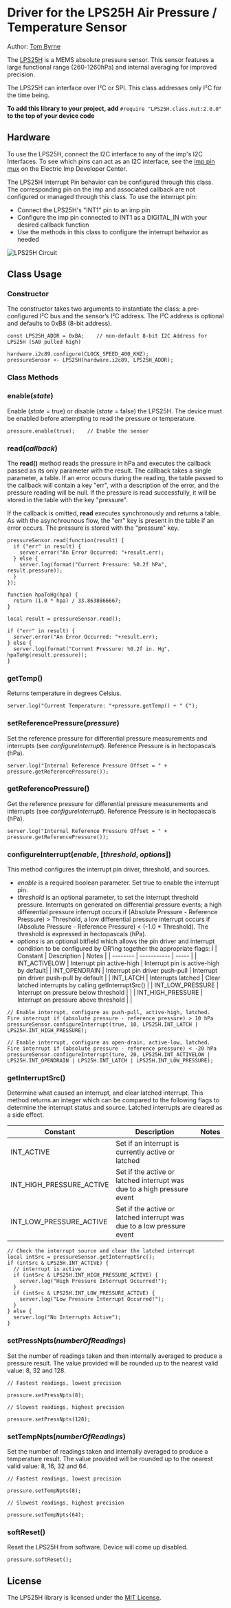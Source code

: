# Driver for the LPS25H Air Pressure / Temperature Sensor

Author: [Tom Byrne](https://github.com/ersatzavian/)

The [LPS25H](http://www.st.com/web/en/resource/technical/document/datasheet/DM00066332.pdf) is a MEMS absolute pressure sensor. This sensor features a large functional range (260-1260hPa) and internal averaging for improved precision.

The LPS25H can interface over I&sup2;C or SPI. This class addresses only I&sup2;C for the time being.

**To add this library to your project, add** `#require "LPS25H.class.nut:2.0.0"` **to the top of your device code**

## Hardware

To use the LPS25H, connect the I2C interface to any of the imp's I2C Interfaces. To see which pins can act as an I2C interface, see the [imp pin mux](https://electricimp.com/docs/hardware/imp/pinmux/) on the Electric Imp Developer Center.

The LPS25H Interrupt Pin behavior can be configured through this class. The corresponding pin on the imp and associated callback are not configured or managed through this class. To use the interrupt pin:

- Connect the LPS25H's "INT1" pin to an imp pin
- Configure the imp pin connected to INT1 as a DIGITAL_IN with your desired callback function
- Use the methods in this class to configure the interrupt behavior as needed

![LPS25H Circuit](./circuit.png)

## Class Usage

### Constructor

The constructor takes two arguments to instantiate the class: a pre-configured I&sup2;C bus and the sensor’s I&sup2;C address. The I&sup2;C address is optional and defaults to 0xB8 (8-bit address).

```squirrel
const LPS25H_ADDR = 0xBA;    // non-default 8-bit I2C Address for LPS25H (SA0 pulled high)

hardware.i2c89.configure(CLOCK_SPEED_400_KHZ);
pressureSensor <- LPS25H(hardware.i2c89, LPS25H_ADDR);
```

### Class Methods


### enable(*state*)

Enable (*state* = true) or disable (*state* = false) the LPS25H. The device must be enabled before attempting to read the pressure or temperature.

```squirrel
pressure.enable(true);    // Enable the sensor
```

### read(*callback*)

The **read()** method reads the pressure in hPa and executes the callback passed as its only parameter with the result. The callback takes a single parameter, a table. If an error occurs during the reading, the table passed to the callback will contain a key "err", with a description of the error, and the pressure reading will be null. If the pressure is read successfully, it will be stored in the table with the key "pressure".

If the callback is omitted, **read** executes synchronously and returns a table. As with the asynchrounous flow, the "err" key is present in the table if an error occurs. The pressure is stored with the "pressure" key.

```squirrel
pressureSensor.read(function(result) {
  if ("err" in result) {
    server.error("An Error Occurred: "+result.err);
  } else {
  	server.log(format("Current Pressure: %0.2f hPa", result.pressure));
  }
});
```

```squirrel
function hpaToHg(hpa) {
  return (1.0 * hpa) / 33.8638866667;
}

local result = pressureSensor.read();

if ("err" in result) {
  server.error("An Error Occurred: "+result.err);
} else {
  server.log(format("Current Pressure: %0.2f in. Hg", hpaToHg(result.pressure));
}
```

### getTemp()

Returns temperature in degrees Celsius.

```squirrel
server.log("Current Temperature: "+pressure.getTemp() + " C");
```

### setReferencePressure(*pressure*)

Set the reference pressure for differential pressure measurements and interrupts (see *configureInterrupt*). Reference Pressure is in hectopascals (hPa).

```squirrel
server.log("Internal Reference Pressure Offset = " + pressure.getReferencePressure());
```

### getReferencePressure()

Get the reference pressure for differential pressure measurements and interrupts (see *configureInterrupt*). Reference Pressure is in hectopascals (hPa).

```squirrel
server.log("Internal Reference Pressure Offset = " + pressure.getReferencePressure());
```

### configureInterrupt(*enable*, [*threshold*, *options*])

This method configures the interrupt pin driver, threshold, and sources.

- *enable* is a required boolean parameter. Set true to enable the interrupt pin.
- *threshold* is an optional parameter, to set the interrupt threshold pressure. Interrupts on generated on differential pressure events; a high differential pressure interrupt occurs if (Absolute Pressure - Reference Pressure) > Threshold, a low differential pressure interrupt occurs if (Absolute Pressure - Reference Pressure) < (-1.0 * Threshold). The threshold is expressed in hectopascals (hPa).
- *options* is an optional bitfield which allows the pin driver and interrupt condition to be configured by OR'ing together the appropriate flags:
Í
| Constant | Description | Notes |
| -------- | ----------- | ----- |
| INT_ACTIVELOW | Interrupt pin active-high | Interrupt pin is active-high by default|
| INT_OPENDRAIN | Interrupt pin driver push-pull | Interrupt pin driver push-pull by default |
| INT_LATCH | Interrupts latched | Clear latched interrupts by calling getInterruptSrc() |
| INT_LOW_PRESSURE | Interrupt on pressure below threshold | |
| INT_HIGH_PRESSURE | Interrupt on pressure above threshold | |

```squirrel
// Enable interrupt, configure as push-pull, active-high, latched. Fire interrupt if (absolute pressure - reference pressure) > 10 hPa
pressureSensor.configureInterrupt(true, 10, LPS25H.INT_LATCH | LPS25H.INT_HIGH_PRESSURE);
```

```squirrel
// Enable interrupt, configure as open-drain, active-low, latched. Fire interrupt if (absolute pressure - reference pressure) < -20 hPa
pressureSensor.configureInterrupt(ture, 20, LPS25H.INT_ACTIVELOW | LPS25H.INT_OPENDRAIN | LPS25H.INT_LATCH | LPS25H.INT_LOW_PRESSURE);
```

### getInterruptSrc() 

Determine what caused an interrupt, and clear latched interrupt. This method returns an integer which can be compared to the following flags to determine the interrupt status and source. Latched interrupts are cleared as a side effect.

| Constant | Description | Notes |
| -------- | ----------- | ----- |
| INT_ACTIVE | Set if an interrupt is currently active or latched | |
| INT_HIGH_PRESSURE_ACTIVE | Set if the active or latched interrupt was due to a high pressure event | |
| INT_LOW_PRESSURE_ACTIVE | Set if the active or latched interrupt was due to a low pressure event | |

```squirrel
// Check the interrupt source and clear the latched interrupt
local intSrc = pressureSensor.getInterruptSrc();
if (intSrc & LPS25H.INT_ACTIVE) {
  // interrupt is active
  if (intSrc & LPS25H.INT_HIGH_PRESSURE_ACTIVE) {
    server.log("High Pressure Interrupt Occurred!");
  } 
  if (intSrc & LPS25H.INT_LOW_PRESSURE_ACTIVE) {
    server.log("Low Pressure Interrupt Occurred!");
  }
} else {
  server.log("No Interrupts Active");
}
```

### setPressNpts(*numberOfReadings*)

Set the number of readings taken and then internally averaged to produce a pressure result. The value provided will be rounded up to the nearest valid value: 8, 32 and 128.

```squirrel
// Fastest readings, lowest precision

pressure.setPressNpts(8);

// Slowest readings, highest precision

pressure.setPressNpts(128);
```

### setTempNpts(*numberOfReadings*)

Set the number of readings taken and internally averaged to produce a temperature result. The value provided will be rounded up to the nearest valid value: 8, 16, 32 and 64.

```squirrel
// Fastest readings, lowest precision

pressure.setTempNpts(8);

// Slowest readings, highest precision

pressure.setTempNpts(64);
```


### softReset()

Reset the LPS25H from software. Device will come up disabled.

```squirrel
pressure.softReset();
```

## License

The LPS25H library is licensed under the [MIT License](./LICENSE).
